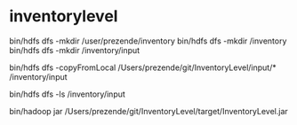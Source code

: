 # inventorylevel



bin/hdfs dfs -mkdir /user/prezende/inventory
bin/hdfs dfs -mkdir /inventory
bin/hdfs dfs -mkdir /inventory/input


bin/hdfs dfs -copyFromLocal /Users/prezende/git/InventoryLevel/input/* /inventory/input

bin/hdfs dfs -ls /inventory/input



bin/hadoop jar /Users/prezende/git/InventoryLevel/target/InventoryLevel.jar